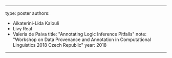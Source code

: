 ---
type: poster
authors:
  - Aikaterini-Lida Kalouli
  - Livy Real
  - Valeria de Paiva
title: "Annotating Logic Inference Pitfalls"
note: "Workshop on Data Provenance and Annotation in Computational Linguistics 2018 Czech Republic"
year: 2018


----

